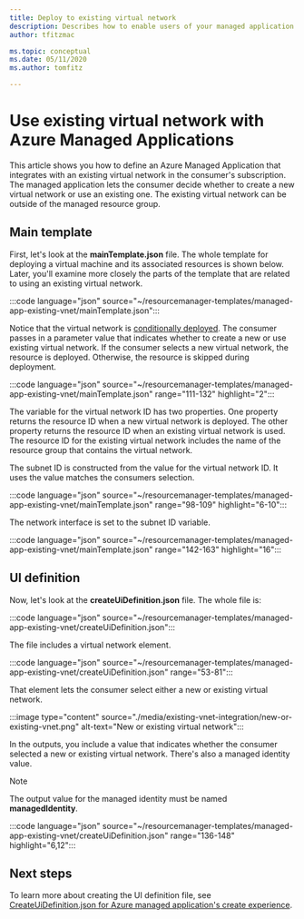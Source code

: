 ```yaml
---
title: Deploy to existing virtual network
description: Describes how to enable users of your managed application to select an existing virtual network. The virtual network can be outside of the managed application.
author: tfitzmac

ms.topic: conceptual
ms.date: 05/11/2020
ms.author: tomfitz

---
```

# Use existing virtual network with Azure Managed Applications

This article shows you how to define an Azure Managed Application that integrates with an existing virtual network in the consumer's subscription. The managed application lets the consumer decide whether to create a new virtual network or use an existing one. The existing virtual network can be outside of the managed resource group.

## Main template

First, let's look at the **mainTemplate.json** file. The whole template for deploying a virtual machine and its associated resources is shown below. Later, you'll examine more closely the parts of the template that are related to using an existing virtual network.

:::code language="json" source="~/resourcemanager-templates/managed-app-existing-vnet/mainTemplate.json":::

Notice that the virtual network is [conditionally deployed](../templates/conditional-resource-deployment.md). The consumer passes in a parameter value that indicates whether to create a new or use existing virtual network. If the consumer selects a new virtual network, the resource is deployed. Otherwise, the resource is skipped during deployment.

:::code language="json" source="~/resourcemanager-templates/managed-app-existing-vnet/mainTemplate.json" range="111-132" highlight="2":::

The variable for the virtual network ID has two properties. One property returns the resource ID when a new virtual network is deployed. The other property returns the resource ID when an existing virtual network is used. The resource ID for the existing virtual network includes the name of the resource group that contains the virtual network.

The subnet ID is constructed from the value for the virtual network ID. It uses the value matches the consumers selection.

:::code language="json" source="~/resourcemanager-templates/managed-app-existing-vnet/mainTemplate.json" range="98-109" highlight="6-10":::

The network interface is set to the subnet ID variable.

:::code language="json" source="~/resourcemanager-templates/managed-app-existing-vnet/mainTemplate.json" range="142-163" highlight="16":::

## UI definition

Now, let's look at the **createUiDefinition.json** file. The whole file is:

:::code language="json" source="~/resourcemanager-templates/managed-app-existing-vnet/createUiDefinition.json":::

The file includes a virtual network element.

:::code language="json" source="~/resourcemanager-templates/managed-app-existing-vnet/createUiDefinition.json" range="53-81":::

That element lets the consumer select either a new or existing virtual network.

:::image type="content" source="./media/existing-vnet-integration/new-or-existing-vnet.png" alt-text="New or existing virtual network":::

In the outputs, you include a value that indicates whether the consumer selected a new or existing virtual network. There's also a managed identity value.

> [!NOTE]
> The output value for the managed identity must be named **managedIdentity**.

:::code language="json" source="~/resourcemanager-templates/managed-app-existing-vnet/createUiDefinition.json" range="136-148" highlight="6,12":::

## Next steps

To learn more about creating the UI definition file, see [CreateUiDefinition.json for Azure managed application's create experience](create-uidefinition-overview.md).

